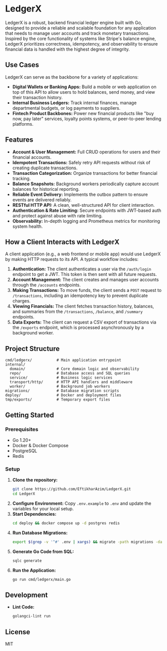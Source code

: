 # LedgerX

LedgerX is a robust, backend financial ledger engine built with Go, designed to provide a reliable and scalable foundation for any application that needs to manage user accounts and track monetary transactions. Inspired by the core functionality of systems like Stripe's balance engine, LedgerX prioritizes correctness, idempotency, and observability to ensure financial data is handled with the highest degree of integrity.

## Use Cases

LedgerX can serve as the backbone for a variety of applications:

- **Digital Wallets or Banking Apps:** Build a mobile or web application on top of this API to allow users to hold balances, send money, and view their transaction history.
- **Internal Business Ledgers:** Track internal finances, manage departmental budgets, or log payments to suppliers.
- **Fintech Product Backbones:** Power new financial products like "buy now, pay later" services, loyalty points systems, or peer-to-peer lending platforms.

## Features

- **Account & User Management:** Full CRUD operations for users and their financial accounts.
- **Idempotent Transactions:** Safely retry API requests without risk of creating duplicate transactions.
- **Transaction Categorization:** Organize transactions for better financial tracking.
- **Balance Snapshots:** Background workers periodically capture account balances for historical reporting.
- **Reliable Event Delivery:** Implements the outbox pattern to ensure events are delivered reliably.
- **RESTful HTTP API:** A clean, well-structured API for client interaction.
- **Authentication & Rate Limiting:** Secure endpoints with JWT-based auth and protect against abuse with rate limiting.
- **Observability:** In-depth logging and Prometheus metrics for monitoring system health.

## How a Client Interacts with LedgerX

A client application (e.g., a web frontend or mobile app) would use LedgerX by making HTTP requests to its API. A typical workflow includes:

1.  **Authentication:** The client authenticates a user via the `/auth/login` endpoint to get a JWT. This token is then sent with all future requests.
2.  **Account Management:** The client creates and manages user accounts through the `/accounts` endpoints.
3.  **Making Transactions:** To move funds, the client sends a `POST` request to `/transactions`, including an idempotency key to prevent duplicate charges.
4.  **Viewing Financials:** The client fetches transaction history, balances, and summaries from the `/transactions`, `/balance`, and `/summary` endpoints.
5.  **Data Exports:** The client can request a CSV export of transactions via the `/exports` endpoint, which is processed asynchronously by a background worker.

## Project Structure

```
cmd/ledgerx/           # Main application entrypoint
internal/
  domain/              # Core domain logic and observability
  repo/                # Database access and SQL queries
  service/             # Business logic services
  transport/http/      # HTTP API handlers and middleware
  worker/              # Background job workers
migrations/            # Database migration scripts
deploy/                # Docker and deployment files
tmp/exports/           # Temporary export files
```

## Getting Started

### Prerequisites

- Go 1.20+
- Docker & Docker Compose
- PostgreSQL
- Redis

### Setup

1.  **Clone the repository:**
    ```sh
    git clone https://github.com/EftikharAzim/LedgerX.git
    cd LedgerX
    ```
2.  **Configure Environment:** Copy `.env.example` to `.env` and update the variables for your local setup.
3.  **Start Dependencies:**
    ```sh
    cd deploy && docker compose up -d postgres redis
    ```
4.  **Run Database Migrations:**
    ```sh
    export $(grep -v '^#' .env | xargs) && migrate -path migrations -database "$DATABASE_URL" up
    ```
5.  **Generate Go Code from SQL:**
    ```sh
    sqlc generate
    ```
6.  **Run the Application:**
    ```sh
    go run cmd/ledgerx/main.go
    ```

## Development

- **Lint Code:**
  ```sh
  golangci-lint run
  ```

## License

MIT

